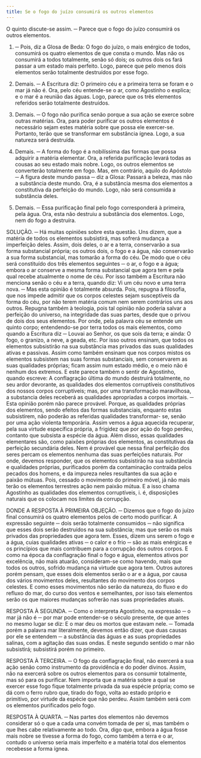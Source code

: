 ```yaml
---
title: Se o fogo do juízo consumirá os outros elementos
---
```


O quinto discute-se assim. ─ Parece que o fogo do juízo consumirá os outros elementos.  

1. ─ Pois, diz a Glosa de Beda: O fogo do juízo, o mais enérgico de todos, consumirá os quatro elementos de que consta o mundo. Mas não os consumirá a todos totalmente, senão só dois; os outros dois os fará passar a um estado mais perfeito. Logo, parece que pelo menos dois elementos serão totalmente destruídos por esse fogo.  

2. Demais. ─ A Escritura diz: O primeiro céu e a primeira terra se foram e o mar já não é. Ora, pelo céu entende-se o ar, como Agostinho o explica; e o mar é a reunião das águas. Logo, parece que os três elementos referidos serão totalmente destruídos.  

3. Demais. ─ O fogo não purifica senão porque a sua ação se exerce sobre outras matérias. Ora, para poder purificar os outros elementos é necessário sejam estes matéria sobre que possa ele exercer-se. Portanto, terão que se transformar em substância ígnea. Logo, a sua natureza será destruída.  

4. Demais. ─ A forma do fogo é a nobilíssima das formas que possa adquirir a matéria elementar. Ora, a referida purificação levará todas as cousas ao seu estado mais nobre. Logo, os outros elementos se converterão totalmente em fogo.  Mas, em contrário, aquilo do Apóstolo ─ A figura deste mundo passa ─ diz a Glosa: Passará a beleza, mas não a substância deste mundo. Ora, é a substância mesma dos elementos a constitutiva da perfeição do mundo. Logo, não será consumida a substância deles.  

2. Demais. ─ Essa purificação final pelo fogo corresponderá à primeira, pela água. Ora, esta não destruiu a substância dos elementos. Logo, nem do fogo a destruíra.  

SOLUÇÃO. ─ Há muitas opiniões sobre esta questão. Uns dizem, que a matéria de todos os elementos subsistirá, mas sofrerá mudança a imperfeição deles. Assim, dois deles, o ar e a terra, conservarão a sua forma substancial própria; os outros dois, o fogo e a água, não conservarão a sua forma substancial, mas tomarão a forma do céu. De modo que o céu será constituído dos três elementos seguintes ─ o ar, o fogo e a água; embora o ar conserve a mesma forma substancial que agora tem e pela qual recebe atualmente o nome de céu. Por isso também a Escritura não menciona senão o céu e a terra, quando diz: Vi um céu novo e uma terra nova. ─ Mas esta opinião é totalmente absurda. Pois, repugna à filosofia, que nos impede admitir que os corpos celestes sejam susceptíveis da forma do céu, por não terem matéria comum nem serem contrários uns aos outros. Repugna também à teologia, pois tal opinião não poderia salvar a perfeição do universo, na integridade das suas partes, desde que o privou de dois dos seus elementos. Por onde, pela palavra céu se entende um quinto corpo; entendendo-se por terra todos os mais elementos, como quando a Escritura diz ─ Louvai ao Senhor, os que sois da terra; e ainda: O fogo, o granizo, a neve, a geada, etc.  Por isso outros ensinam, que todos os elementos subsistirão na sua substância mas privados das suas qualidades ativas e passivas. Assim como também ensinam que nos corpos mistos os elementos subsistem nas suas formas substanciais, sem conservarem as suas qualidades próprias; ficam assim num estado médio, e o meio não é nenhum dos extremos. E este parece também o sentir de Agostinho, quando escreve: A conflagração última do mundo destruirá totalmente, no seu ardor devorante, as qualidades dos elementos corruptíveis constitutivos dos nossos corpos corruptíveis; mas, por uma transformação maravilhosa, a substancia deles receberá as qualidades apropriadas a corpos imortais. ─ Esta opinião porém não parece provável. Porque, as qualidades próprias dos elementos, sendo efeitos das formas substanciais, enquanto estas subsistirem, não poderão as referidas qualidades transformar- se, senão por uma ação violenta temporária. Assim vemos a água aquecida recuperar, pela sua virtude específica própria, a frigidez que por ação do fogo perdeu, contanto que subsista a espécie da água. Além disso, essas qualidades elementares são, como paixões próprias dos elementos, as constitutivas da perfeição secundária deles. Nem é provável que nessa final perfeição dos seres percam os elementos nenhuma das suas perfeições naturais.  Por onde, devemos responder, que os elementos subsistirão na sua substância e qualidades próprias, purificados porém da contaminação contraída pelos pecados dos homens, e da impureza neles resultantes da sua ação e paixão mútuas. Pois, cessado o movimento do primeiro móvel, já não mais terão os elementos terrestres ação nem paixão mútua. E a isso chama Agostinho as qualidades dos elementos corruptíveis, i. é, disposições naturais que os colocam nos limites da corrupção.  

DONDE A RESPOSTA À PRIMEIRA OBJEÇÃO. ─ Dizemos que o fogo do juízo final consumirá os quatro elementos pelos de certo modo purificar. A expressão seguinte ─ dois serão totalmente consumidos ─ não significa que esses dois serão destruídos na sua substância; mas que serão os mais privados das propriedades que agora tem. Esses, dizem uns serem o fogo e a água, cuias qualidades ativas ─ o calor e o frio ─ são as mais enérgicas e os princípios que mais contribuem para a corrupção dos outros corpos. E como na época da conflagração final o fogo e água, elementos ativos por excelência, não mais atuarão, consideram-se como havendo, mais que todos os outros, sofrido mudança na virtude que agora tem. Outros autores porém pensam, que esses dois elementos serão o ar e a água, por causa dos vários movimentos deles, resultantes do movimento dos corpos celestes. E como esses movimentos não serão da natureza, do fluxo e do refluxo do mar, do curso dos ventos e semelhantes, por isso tais elementos serão os que maiores mudanças sofrerão nas suas propriedades atuais.  

RESPOSTA À SEGUNDA. ─ Como o interpreta Agostinho, na expressão ─ o mar já não é ─ por mar pode entender-se o século presente, de que antes no mesmo lugar se diz: E o mar deu os mortos que estavam nele. ─ Tomada porém a palavra mar literalmente, devemos então dizer, que duas causas por ele se entendem ─ a substância das águas e as suas propriedades salinas, com a agitação das suas ondas. E neste segundo sentido o mar não subsistirá; subsistirá porém no primeiro. 

RESPOSTA À TERCEIRA. ─ O fogo da conflagração final, não exercerá a sua ação senão como instrumento da providência e do poder divinos. Assim, não na exercerá sobre os outros elementos para os consumir totalmente, mas só para os purificar. Nem importa que a matéria sobre a qual se exercer esse fogo fique totalmente privada da sua espécie própria; como se dá com o ferro rubro que, tirado do fogo, volta ao estado próprio e primitivo, por virtude da espécie que não perdeu. Assim também será com os elementos purificados pelo fogo.  

RESPOSTA À QUARTA. ─ Nas partes dos elementos não devemos considerar só o que a cada uma convém tomada de per si, mas também o que lhes cabe relativamente ao todo. Ora, digo que, embora a água fosse mais nobre se tivesse a forma do fogo, como também a terra e o ar, contudo o universo seria mais imperfeito e a matéria total dos elementos recebesse a forma ígnea.